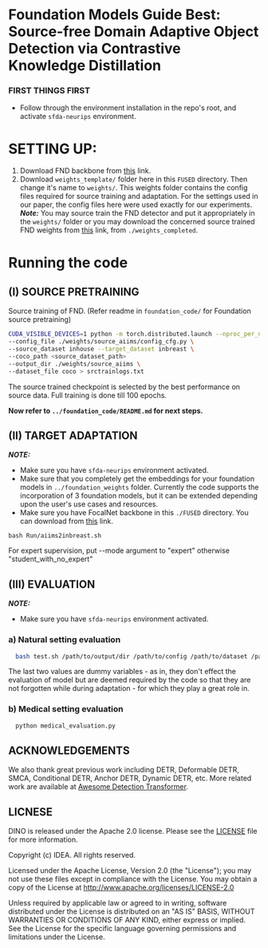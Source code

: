 # Foundation Models Guide Best: Source-free Domain Adaptive Object Detection via Contrastive Knowledge Distillation

### FIRST THINGS FIRST
- Follow through the environment installation in the repo's root, and activate ```sfda-neurips``` environment.

# SETTING UP:  
1) Download FND backbone from [this](https://drive.google.com/drive/folders/1cn_JXrFa2uCNNxC-692_74GzTGPtXMtY?usp=drive_link) link.
2) Download `weights_template/` folder here in this `FUSED` directory. Then change it's name to `weights/`. This weights folder contains the config files required for source training and adaptation. For the settings used in our paper, the config files here were used exactly for our experiments.
_**Note:**_ You may source train the FND detector and put it appropriately in the `weights/` folder or you may download the concerned source trained FND weights from [this](https://drive.google.com/drive/folders/1cn_JXrFa2uCNNxC-692_74GzTGPtXMtY?usp=drive_link) link, from `./weights_completed`.

# Running the code
## (I) SOURCE PRETRAINING
Source training of FND. (Refer readme in ```foundation_code/``` for Foundation source pretraining)
  
```sh
CUDA_VISIBLE_DEVICES=1 python -m torch.distributed.launch --nproc_per_node=1 --master_port 11002 main.py \
--config_file ./weights/source_aiims/config_cfg.py \
--source_dataset inhouse --target_dataset inbreast \
--coco_path <source_dataset_path>
--output_dir ./weights/source_aiims \
--dataset_file coco > srctrainlogs.txt
```
The source trained checkpoint is selected by the best performance on source data. Full training is done till 100 epochs.

**Now refer to `../foundation_code/README.md` for next steps.**

## (II) TARGET ADAPTATION  
_**NOTE:**_
- Make sure you have `sfda-neurips` environment activated.
- Make sure that you completely get the embeddings for your foundation models in ```../foundation_weights``` folder. Currently the code supports the incorporation of 3 foundation models, but it can be extended depending upon the user's use cases and resources.
- Make sure you have FocalNet backbone in this ```./FUSED``` directory. You can download from [this](https://drive.google.com/drive/folders/1cn_JXrFa2uCNNxC-692_74GzTGPtXMtY?usp=drive_link) link.

```
bash Run/aiims2inbreast.sh
```
For expert supervision, put --mode argument to "expert" otherwise "student_with_no_expert"


## (III) EVALUATION  
_**NOTE:**_
- Make sure you have `sfda-neurips` environment activated.
### a) Natural setting evaluation
```sh
  bash test.sh /path/to/output/dir /path/to/config /path/to/dataset /path/to/checkpoint 1.0 1.0
```
The last two values are dummy variables - as in, they don't effect the evaluation of model but are deemed required by the code so that
they are not forgotten while during adaptation - for which they play a great role in.

### b) Medical setting evaluation
```sh
  python medical_evaluation.py
```






<!-- 
# Abstract
We focus on source-free domain adaptive object detection (\sfdaod), when source data is unavailable during adaptation and the model must adapt on the unlabeled target domain. Majority of approaches for the problem employ a self-supervised approach using a student-teacher (\st) framework. We observe that the performance of a student model often degrades dramatically after \sfdaod, even worse than no domain adaptation. This happens due to teacher model collapsing because of source data bias and large domain shift between source and target domains. On the other hand, vision foundation models (\vfms) such as \clip, \dinov, \sam have demonstrated excellent zero shot performance for various downstream tasks. While trained with distinct objectives and exhibiting unique traits, these models can be unified effectively through multi-expert distillation in a traditional \st framework. We name our approach ``Fuse, Learn and Distil'' (\afal) framework. \afal aligns student features with expert features through a contrastive knowledge distillation. In order to get the best knowledge from the experts, we introduce a novel Expert Domain Fusion (\edf) module which learns a unified embedding and prevents mode collapse in the presence of source biases. Experiments conducted on four natural imaging datasets and two challenging medical datasets have substantiated the superior performance of \afal compared to existing state-of-the-art methodologies.














![teaser](figs/teaser.jpg "Problem with ST framework and SOTA results")

# Architecture
![architecture](figs/framework.png "model arch")

# Model Zoo
We provide FocalNet Large FL4 backbone, Source trained and Adapted models along with the corresponding config files and Expert embeddings on [[Google Drive]](https://drive.google.com/drive/folders/1qD5m1NmK0kjE5hh-G17XUX751WsEG-h_?usp=sharing). Place the backbone weights in the root directory before adaptation or source training.
-->
<!-- 
# Installation

<details>
  <summary>Installation</summary>
  
   We test our models under ```python=3.9.19,pytorch=1.11.0,cuda=11.3.1```.

   1. Clone this repo
   ```sh
   git clone https://github.com/IDEA-Research/DINO.git
   cd DINO
   ```

   2. Install Pytorch and torchvision

   Follow the instruction on https://pytorch.org/get-started/previous-versions/.
   ```sh
   # an example:
   conda install pytorch==1.11.0 torchvision==0.12.0 torchaudio==0.11.0 cudatoolkit=11.3 -c pytorch
   ```

   3. Install other needed packages
   ```sh
   pip install -r requirements.txt
   ```

   4. Compiling CUDA operators
   ```sh
   cd models/dino/ops
   python setup.py build install
   # unit test (should see all checking is True)
   python test.py
   cd ../../..
   ```
</details>
# Data

<details>
  <summary>Data</summary>

You can download the datasets from official websites: [cityscapes](https://www.cityscapes-dataset.com/downloads/),  [foggy_cityscapes](https://www.cityscapes-dataset.com/downloads/),  [sim10k](https://fcav.engin.umich.edu/projects/driving-in-the-matrix), [bdd100k](https://bdd-data.berkeley.edu/). You can also download coco converted annotations from [here](https://drive.google.com/file/d/1LB0wK9kO3eW8jpR2ZtponmYWe9x2KSiU/view?usp=sharing) and organize the datasets and annotations as following:
```
datasets
|
COCODIR/
  ├── train2017/
  ├── val2017/
  └── annotations/
  	├── instances_train2017.json
  	└── instances_val2017.json
```

</details>


# Run

<details>
  <summary>Some Notes on Adaptation</summary>
  <!-- ### Eval our pretrianed model -->
 <!-- You might want to tune confidence updating algorithm (`args.conf_update_algo`) depending on the number of pseudo labels for a target dataset.  
  We provide three algorithms to choose from:
  `const_thresh`: Pseudo label Threshold is kept constant throughout the epochs.
  `raise_slowly`: This algorithm raises the threshold slowly with by some small margin, say by 0.1 / num_epochs
  `raise_abruptly`: This algorithm raises the threshold in next epoch abruptly to a value: (avg_conf + highest_conf) / 2, where avg_conf and highest_conf are average
                    and highest confidences of the pseudo labels that appeared in the last epoch.
  We found that it's usually convenient to use raise_slowly algorithm in natural setting and raise_abruptly in breast cancer detection setting.
</details>

<details>
  <summary>1. Eval our pretrianed models</summary>

  <!-- ### Eval our pretrianed model -->

  <!--```sh
  bash test.sh /path/to/output/dir /path/to/config /path/to/dataset /path/to/checkpoint
  ```-->

<!--</details>



<details>
  <summary>2. Inference and Visualizations</summary>

For inference and visualizations, we provide a [notebook](inference_and_visualization.ipynb) as an example.

</details>



<details>
  <summary>3. Adapt DINO 4-scale mode with FocalNet Large - 4 backbone  </summary>
  
```sh
CUDA_VISIBLE_DEVICES=0,1,2,3 python -m torch.distributed.launch --nproc_per_node=4 --master_port 11002 main.py \
--config_file ./weights/path/to/config/file --target_dataset <target_dataset> --source_dataset <source_dataset> \
--coco_path /path/to/dataset \
--pretrain_model_path /path/to/source/trained/checkpoint \
--output_dir ./exps/ \
--module_type student_with_expert_module \
--adapt --init_threshold 0.06 --topk_pseudo 20 \
--expert_embed_dir ./expert_embeddings/
```

</details>


# Results
## Natural

## Breast Cancer Detection
-->

## ACKNOWLEDGEMENTS
We also thank great previous work including DETR, Deformable DETR, SMCA, Conditional DETR, Anchor DETR, Dynamic DETR, etc. More related work are available at [Awesome Detection Transformer](https://github.com/IDEACVR/awesome-detection-transformer).

## LICNESE
DINO is released under the Apache 2.0 license. Please see the [LICENSE](LICNESE) file for more information.

Copyright (c) IDEA. All rights reserved.

Licensed under the Apache License, Version 2.0 (the "License"); you may not use these files except in compliance with the License. You may obtain a copy of the License at http://www.apache.org/licenses/LICENSE-2.0

Unless required by applicable law or agreed to in writing, software distributed under the License is distributed on an "AS IS" BASIS, WITHOUT WARRANTIES OR CONDITIONS OF ANY KIND, either express or implied. See the License for the specific language governing permissions and limitations under the License.

